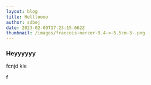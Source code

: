 ```yaml
---
layout: blog
title: Hellloooo
author: sdbej
date: 2023-02-09T17:23:15.662Z
thumbnail: /images/francois-mercer-9.4-×-5.5cm-3-.png
---
```

### H﻿eyyyyyy

f﻿cnjd kle

f